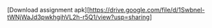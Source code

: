 [Download assignment apk][https://drive.google.com/file/d/1Swbnel-tWNjWaJd3pwkhgihVL2h-r5Q1/view?usp=sharing]
